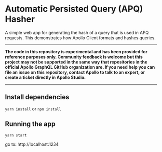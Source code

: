 # Automatic Persisted Query (APQ) Hasher

A simple web app for generating the hash of a query that is used in APQ requests. This demonstrates how Apollo Client formats and hashes queries. 

---

**The code in this repository is experimental and has been provided for reference purposes only. Community feedback is welcome but this project may not be supported in the same way that repositories in the official Apollo GraphQL GitHub organization are. If you need help you can file an issue on this repository, contact Apollo to talk to an expert, or create a ticket directly in Apollo Studio.**

---

## Install dependencies

```yarn install``` or ```npm install```

## Running the app

```yarn start```

go to: http://localhost:1234
